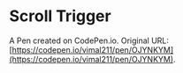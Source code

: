 # Scroll Trigger

A Pen created on CodePen.io. Original URL: [https://codepen.io/vimal211/pen/OJYNKYM](https://codepen.io/vimal211/pen/OJYNKYM).

